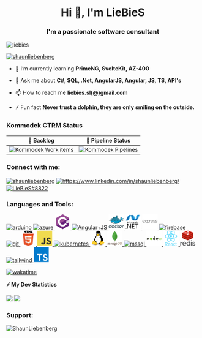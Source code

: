 <h1 align="center">Hi 👋, I'm LieBieS</h1>
<h3 align="center">I'm a passionate software consultant</h3>

<p align="left"> <img src="https://komarev.com/ghpvc/?username=liebies&label=Profile%20views&color=0e75b6&style=flat" alt="liebies" /> </p>

<p align="left"> <a href="https://twitter.com/shaunliebenberg" target="blank"><img src="https://img.shields.io/twitter/follow/shaunliebenberg?logo=twitter&style=for-the-badge" alt="shaunliebenberg" /></a> </p>

- 🌱 I’m currently learning **PrimeNG, SvelteKit, AZ-400**

- 💬 Ask me about **C#, SQL, .Net, AngularJS, Angular, JS, TS, API's**

- 📫 How to reach me **liebies.sl(@)gmail.com**

- ⚡ Fun fact **Never trust a dolphin, they are only smiling on the outside.**
  
<h3 align="left">Kommodek CTRM Status</h3>
<table>
   <thead>
      <tr>
         <th> 🧠 Backlog</th>
         <th> 💪 Pipeline Status</th>
      </tr>
   </thead>
   <tbody>
      <tr>
         <td><img src="https://dev.azure.com/Liebies/c930635f-a725-489b-ab24-53ef020d94fb/6866f8de-d639-41fc-be76-56ed86949aaa/_apis/work/boardbadge/c7a2bfe8-d6cc-4446-841e-897917e58482" alt="Kommodek Work items" /> </td>
         <td><img src="https://dev.azure.com/Liebies/Kommodek%20Solution/_apis/build/status%2FKommodek%20Solution?branchName=Development" alt="Kommodek Pipelines" /></td>      
      </tr>
   </tbody>
</table>
<h3 align="left">Connect with me:</h3>
<p align="left">
<a href="https://twitter.com/shaunliebenberg" target="blank"><img align="center" src="https://raw.githubusercontent.com/rahuldkjain/github-profile-readme-generator/master/src/images/icons/Social/twitter.svg" alt="shaunliebenberg" height="30" width="40" /></a>
<a href="https://linkedin.com/in/https://www.linkedin.com/in/shaunliebenberg/" target="blank"><img align="center" src="https://raw.githubusercontent.com/rahuldkjain/github-profile-readme-generator/master/src/images/icons/Social/linked-in-alt.svg" alt="https://www.linkedin.com/in/shaunliebenberg/" height="30" width="40" /></a>
<a href="https://discord.gg/LieBieS#8822" target="blank"><img align="center" src="https://raw.githubusercontent.com/rahuldkjain/github-profile-readme-generator/master/src/images/icons/Social/discord.svg" alt="LieBieS#8822" height="30" width="40" /></a>
</p>

<h3 align="left">Languages and Tools:</h3>
<p align="left"> 
<a href="https://www.arduino.cc/" target="_blank" rel="noreferrer"> <img src="https://cdn.worldvectorlogo.com/logos/arduino-1.svg" alt="arduino" width="40" height="40"/> </a> 
<a href="https://azure.microsoft.com/en-in/" target="_blank" rel="noreferrer"> <img src="https://www.vectorlogo.zone/logos/microsoft_azure/microsoft_azure-icon.svg" alt="azure" width="40" height="40"/> </a> 
<a href="https://www.w3schools.com/cs/" target="_blank" rel="noreferrer"> <img src="https://raw.githubusercontent.com/devicons/devicon/master/icons/csharp/csharp-original.svg" alt="csharp" width="40" height="40"/> </a> 
<a href="https://angular.io/" target="_blank" rel="noreferrer"> <img src="https://cdn.jsdelivr.net/gh/devicons/devicon/icons/angularjs/angularjs-original.svg"" alt="Angular+JS" width="40" height="40"/> </a> 
<a href="https://www.docker.com/" target="_blank" rel="noreferrer"> <img src="https://raw.githubusercontent.com/devicons/devicon/master/icons/docker/docker-original-wordmark.svg" alt="docker" width="40" height="40"/> </a> 
<a href="https://dotnet.microsoft.com/" target="_blank" rel="noreferrer"> <img src="https://raw.githubusercontent.com/devicons/devicon/master/icons/dot-net/dot-net-original-wordmark.svg" alt="dotnet" width="40" height="40"/> </a> 
<a href="https://expressjs.com" target="_blank" rel="noreferrer"> <img src="https://raw.githubusercontent.com/devicons/devicon/master/icons/express/express-original-wordmark.svg" alt="express" width="40" height="40"/> </a> 
<a href="https://firebase.google.com/" target="_blank" rel="noreferrer"> <img src="https://www.vectorlogo.zone/logos/firebase/firebase-icon.svg" alt="firebase" width="40" height="40"/> </a> <a href="https://git-scm.com/" target="_blank" rel="noreferrer"> <img src="https://www.vectorlogo.zone/logos/git-scm/git-scm-icon.svg" alt="git" width="40" height="40"/> </a> 
<a href="https://www.w3.org/html/" target="_blank" rel="noreferrer"> <img src="https://raw.githubusercontent.com/devicons/devicon/master/icons/html5/html5-original-wordmark.svg" alt="html5" width="40" height="40"/> </a> 
<a href="https://developer.mozilla.org/en-US/docs/Web/JavaScript" target="_blank" rel="noreferrer"> <img src="https://raw.githubusercontent.com/devicons/devicon/master/icons/javascript/javascript-original.svg" alt="javascript" width="40" height="40"/> </a> 
<a href="https://kubernetes.io" target="_blank" rel="noreferrer"> <img src="https://www.vectorlogo.zone/logos/kubernetes/kubernetes-icon.svg" alt="kubernetes" width="40" height="40"/> </a> <a href="https://www.linux.org/" target="_blank" rel="noreferrer"> <img src="https://raw.githubusercontent.com/devicons/devicon/master/icons/linux/linux-original.svg" alt="linux" width="40" height="40"/> </a> 
<a href="https://www.mongodb.com/" target="_blank" rel="noreferrer"> <img src="https://raw.githubusercontent.com/devicons/devicon/master/icons/mongodb/mongodb-original-wordmark.svg" alt="mongodb" width="40" height="40"/> </a> <a href="https://www.microsoft.com/en-us/sql-server" target="_blank" rel="noreferrer"> <img src="https://www.svgrepo.com/show/303229/microsoft-sql-server-logo.svg" alt="mssql" width="40" height="40"/> </a> 
<a href="https://nodejs.org" target="_blank" rel="noreferrer"> <img src="https://raw.githubusercontent.com/devicons/devicon/master/icons/nodejs/nodejs-original-wordmark.svg" alt="nodejs" width="40" height="40"/> </a> <a href="https://reactjs.org/" target="_blank" rel="noreferrer"> <img src="https://raw.githubusercontent.com/devicons/devicon/master/icons/react/react-original-wordmark.svg" alt="react" width="40" height="40"/> </a> 
<a href="https://redis.io" target="_blank" rel="noreferrer"> <img src="https://raw.githubusercontent.com/devicons/devicon/master/icons/redis/redis-original-wordmark.svg" alt="redis" width="40" height="40"/> </a> <a href="https://tailwindcss.com/" target="_blank" rel="noreferrer"> <img src="https://www.vectorlogo.zone/logos/tailwindcss/tailwindcss-icon.svg" alt="tailwind" width="40" height="40"/> </a> 
<a href="https://www.typescriptlang.org/" target="_blank" rel="noreferrer"> <img src="https://raw.githubusercontent.com/devicons/devicon/master/icons/typescript/typescript-original.svg" alt="typescript" width="40" height="40"/> </a> 
</p>

<!-- <b>⚡ My Waka Time</b> -->
 <!--START_SECTION:waka--><!--END_SECTION:waka--> 
 [![wakatime](https://wakatime.com/badge/user/00f1439b-aefd-4cc6-8217-8d10a254c409.svg)](https://wakatime.com/@00f1439b-aefd-4cc6-8217-8d10a254c409)
 
 
 <!-- GitHub stats -->
<b>⚡ My Dev Statistics</b>


<p>
<!-- GitHub Stats -->
<picture>
<source
  srcset="https://github-readme-stats.vercel.app/api?username=liebies&show_icons=true"
  media="(prefers-color-scheme: light), (prefers-color-scheme: no-preference)"
/>
<img src="https://github-readme-stats.vercel.app/api?username=liebies&show_icons=true" />
</picture>


<!-- Most Used Languages -->
<img height="180em" src="https://github-readme-stats.vercel.app/api/top-langs/?username=liebies&exclude_repo=KNN-Image-Classification&show_icons=true&hide_border=true&layout=compact&langs_count=8"/>

</p>

<h3 align="left">Support:</h3>
<p><a href="https://www.buymeacoffee.com/ShaunLiebenberg"> <img align="left" src="https://cdn.buymeacoffee.com/buttons/v2/default-yellow.png" height="50" width="210" alt="ShaunLiebenberg" /></a></p><br><br>
